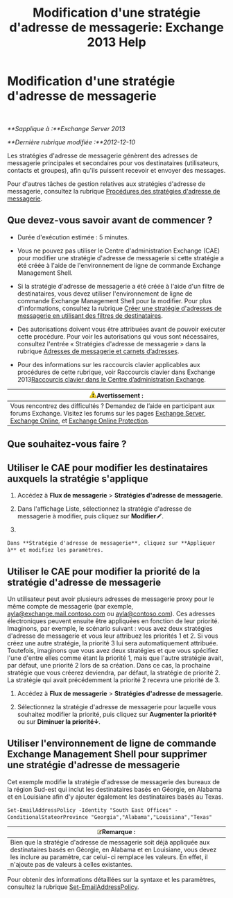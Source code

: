 ﻿---
title: "Modification d'une stratégie d'adresse de messagerie: Exchange 2013 Help"
TOCTitle: Modification d'une stratégie d'adresse de messagerie
ms:assetid: cc8b36a0-95f4-43e9-bc64-87646d2e14e4
ms:mtpsurl: https://technet.microsoft.com/fr-fr/library/Bb124580(v=EXCHG.150)
ms:contentKeyID: 50479250
ms.date: 04/24/2018
mtps_version: v=EXCHG.150
f1_keywords:
- Microsoft.Exchange.Management.SnapIn.Esm.OrganizationConfiguration.EditEmailAddressPolicyWizardForm.EmailAddressPolicyIntroductionPage
ms.translationtype: HT
---

# Modification d'une stratégie d'adresse de messagerie

 

_**Sapplique à :**Exchange Server 2013_

_**Dernière rubrique modifiée :**2012-12-10_

Les stratégies d'adresse de messagerie génèrent des adresses de messagerie principales et secondaires pour vos destinataires (utilisateurs, contacts et groupes), afin qu'ils puissent recevoir et envoyer des messages.

Pour d'autres tâches de gestion relatives aux stratégies d'adresse de messagerie, consultez la rubrique [Procédures des stratégies d'adresse de messagerie](email-address-policy-procedures-exchange-2013-help.md).

## Que devez-vous savoir avant de commencer ?

  - Durée d'exécution estimée : 5 minutes.

  - Vous ne pouvez pas utiliser le Centre d'administration Exchange (CAE) pour modifier une stratégie d'adresse de messagerie si cette stratégie a été créée à l'aide de l'environnement de ligne de commande Exchange Management Shell.

  - Si la stratégie d'adresse de messagerie a été créée à l'aide d'un filtre de destinataires, vous devez utiliser l'environnement de ligne de commande Exchange Management Shell pour la modifier. Pour plus d'informations, consultez la rubrique [Créer une stratégie d'adresses de messagerie en utilisant des filtres de destinataires](create-an-email-address-policy-by-using-recipient-filters-exchange-2013-help.md).

  - Des autorisations doivent vous être attribuées avant de pouvoir exécuter cette procédure. Pour voir les autorisations qui vous sont nécessaires, consultez l'entrée « Stratégies d'adresse de messagerie » dans la rubrique [Adresses de messagerie et carnets d’adresses](email-addresses-and-address-books-exchange-2013-help.md).

  - Pour des informations sur les raccourcis clavier applicables aux procédures de cette rubrique, voir Raccourcis clavier dans Exchange 2013[Raccourcis clavier dans le Centre d’administration Exchange](keyboard-shortcuts-in-the-exchange-admin-center-exchange-online-protection-help.md).

<table>
<thead>
<tr class="header">
<th><img src="images/Bb125224.warning(EXCHG.150).gif" title="Avertissement" alt="Avertissement" />Avertissement :</th>
</tr>
</thead>
<tbody>
<tr class="odd">
<td>Vous rencontrez des difficultés ? Demandez de l’aide en participant aux forums Exchange. Visitez les forums sur les pages <a href="https://go.microsoft.com/fwlink/p/?linkid=60612">Exchange Server</a>, <a href="https://go.microsoft.com/fwlink/p/?linkid=267542">Exchange Online</a>, et <a href="https://go.microsoft.com/fwlink/p/?linkid=285351">Exchange Online Protection</a>.</td>
</tr>
</tbody>
</table>


## Que souhaitez-vous faire ?

## Utiliser le CAE pour modifier les destinataires auxquels la stratégie s'applique

1.  Accédez à **Flux de messagerie** \> **Stratégies d'adresse de messagerie**.

2.  Dans l'affichage Liste, sélectionnez la stratégie d'adresse de messagerie à modifier, puis cliquez sur **Modifier**![Icône Modifier](images/Bb124582.6f53ccb2-1f13-4c02-bea0-30690e6ea71d(EXCHG.150).gif "Icône Modifier").

3.  
    
    Dans **Stratégie d'adresse de messagerie**, cliquez sur **Appliquer à** et modifiez les paramètres.

## Utiliser le CAE pour modifier la priorité de la stratégie d'adresse de messagerie

Un utilisateur peut avoir plusieurs adresses de messagerie proxy pour le même compte de messagerie (par exemple, ayla@exchange.mail.contoso.com ou ayla@contoso.com). Ces adresses électroniques peuvent ensuite être appliquées en fonction de leur priorité. Imaginons, par exemple, le scénario suivant : vous avez deux stratégies d'adresse de messagerie et vous leur attribuez les priorités 1 et 2. Si vous créez une autre stratégie, la priorité 3 lui sera automatiquement attribuée. Toutefois, imaginons que vous avez deux stratégies et que vous spécifiez l'une d'entre elles comme étant la priorité 1, mais que l'autre stratégie avait, par défaut, une priorité 2 lors de sa création. Dans ce cas, la prochaine stratégie que vous créerez deviendra, par défaut, la stratégie de priorité 2. La stratégie qui avait précédemment la priorité 2 recevra une priorité de 3.

1.  Accédez à **Flux de messagerie** \> **Stratégies d'adresse de messagerie**.

2.  Sélectionnez la stratégie d'adresse de messagerie pour laquelle vous souhaitez modifier la priorité, puis cliquez sur **Augmenter la priorité**![Icône flèche vers le haut](images/JJ150576.1732c727-328b-4a1a-b84d-6d7252c7dcab(EXCHG.150).gif "Icône flèche vers le haut") ou sur **Diminuer la priorité**![Icône de flèche vers le bas](images/JJ150576.ef5ca57d-a033-457b-bd92-6361877c33d0(EXCHG.150).gif "Icône de flèche vers le bas").

## Utiliser l'environnement de ligne de commande Exchange Management Shell pour supprimer une stratégie d'adresse de messagerie

Cet exemple modifie la stratégie d'adresse de messagerie des bureaux de la région Sud-est qui inclut les destinataires basés en Géorgie, en Alabama et en Louisiane afin d'y ajouter également les destinataires basés au Texas.

    Set-EmailAddressPolicy -Identity "South East Offices" -ConditionalStateorProvince "Georgia","Alabama","Louisiana","Texas"

<table>
<thead>
<tr class="header">
<th><img src="images/JJ159664.note(EXCHG.150).gif" title="Remarque" alt="Remarque" />Remarque :</th>
</tr>
</thead>
<tbody>
<tr class="odd">
<td>Bien que la stratégie d'adresse de messagerie soit déjà appliquée aux destinataires basés en Géorgie, en Alabama et en Louisiane, vous devez les inclure au paramètre, car celui-ci remplace les valeurs. En effet, il n'ajoute pas de valeurs à celles existantes.</td>
</tr>
</tbody>
</table>


Pour obtenir des informations détaillées sur la syntaxe et les paramètres, consultez la rubrique [Set-EmailAddressPolicy](https://technet.microsoft.com/fr-fr/library/bb124517\(v=exchg.150\)).

